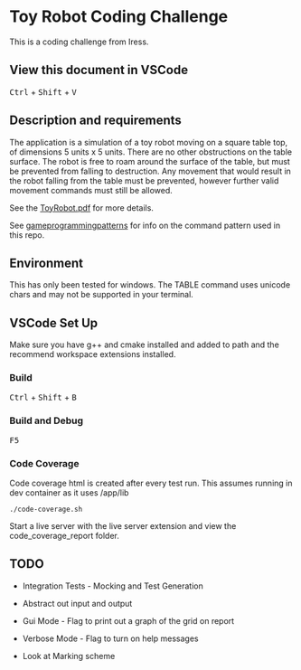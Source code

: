 # Toy Robot Coding Challenge

This is a coding challenge from Iress.

## View this document in VSCode

<kbd>Ctrl</kbd> + <kbd>Shift</kbd> + <kbd>V</kbd>

## Description and requirements

The application is a simulation of a toy robot moving on a square table top, of dimensions 5 units x 5 units. There are no other obstructions on the table surface. The robot is free to roam around the surface of the table, but must be prevented from falling to destruction. Any movement that would result in the robot falling from the table must be prevented, however further valid movement commands must still be allowed.

See the [ToyRobot.pdf](ToyRobot.pdf) for more details.

See [gameprogrammingpatterns](https://gameprogrammingpatterns.com/command.html) for info on the command pattern used in this repo.

## Environment

This has only been tested for windows.
The TABLE command uses unicode chars and may not be supported in your terminal.

## VSCode Set Up

Make sure you have g++ and cmake installed and added to path and the recommend workspace extensions installed.

### Build

<kbd>Ctrl</kbd> + <kbd>Shift</kbd> + <kbd>B</kbd>

### Build and Debug

<kbd>F5</kbd>

### Code Coverage
Code coverage html is created after every test run.
This assumes running in dev container as it uses /app/lib
```
./code-coverage.sh
```
Start a live server with the live server extension and view the code_coverage_report folder.

## TODO

* Integration Tests - Mocking and Test Generation

* Abstract out input and output

* Gui Mode - Flag to print out a graph of the grid on report

* Verbose Mode - Flag to turn on help messages

* Look at Marking scheme
